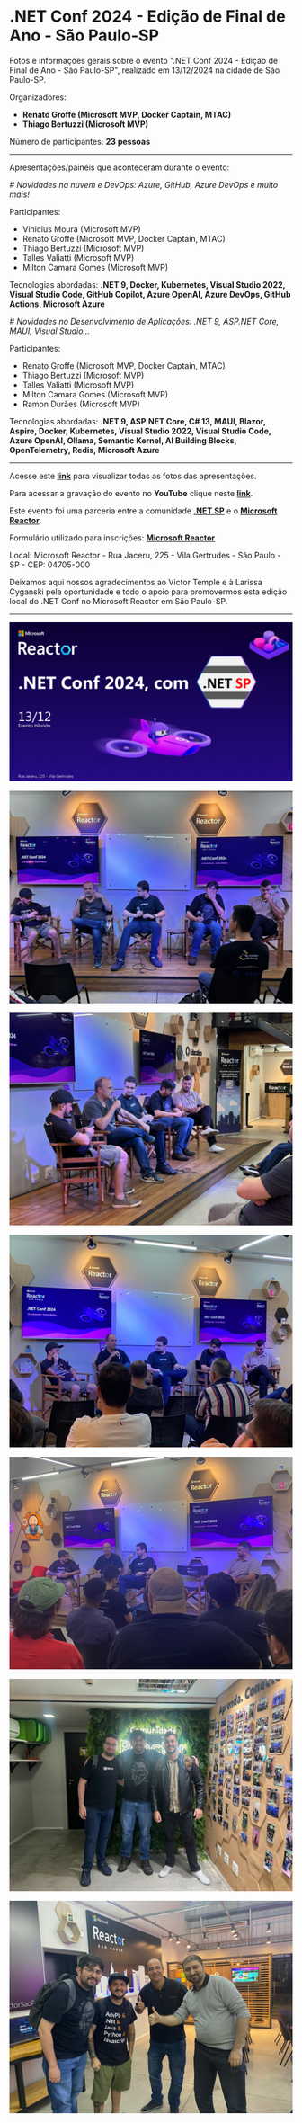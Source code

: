 # .NET Conf 2024 - Edição de Final de Ano - São Paulo-SP
Fotos e informações gerais sobre o evento ".NET Conf 2024 - Edição de Final de Ano - São Paulo-SP", realizado em 13/12/2024 na cidade de São Paulo-SP.

Organizadores:
- **Renato Groffe (Microsoft MVP, Docker Captain, MTAC)**
- **Thiago Bertuzzi (Microsoft MVP)**

Número de participantes: **23 pessoas**

---

Apresentações/painéis que aconteceram durante o evento:


_# Novidades na nuvem e DevOps: Azure, GitHub, Azure DevOps e muito mais!_

Participantes:
- Vinicius Moura (Microsoft MVP)
- Renato Groffe (Microsoft MVP, Docker Captain, MTAC)
- Thiago Bertuzzi (Microsoft MVP)
- Talles Valiatti (Microsoft MVP)
- Milton Camara Gomes (Microsoft MVP)

Tecnologias abordadas: **.NET 9, Docker, Kubernetes, Visual Studio 2022, Visual Studio Code, GitHub Copilot, Azure OpenAI, Azure DevOps, GitHub Actions, Microsoft Azure**

_# Novidades no Desenvolvimento de Aplicações: .NET 9, ASP.NET Core, MAUI, Visual Studio..._

Participantes:
- Renato Groffe (Microsoft MVP, Docker Captain, MTAC)
- Thiago Bertuzzi (Microsoft MVP)
- Talles Valiatti (Microsoft MVP)
- Milton Camara Gomes (Microsoft MVP)
- Ramon Durães (Microsoft MVP)

Tecnologias abordadas: **.NET 9, ASP.NET Core, C# 13, MAUI, Blazor, Aspire, Docker, Kubernetes, Visual Studio 2022, Visual Studio Code, Azure OpenAI, Ollama, Semantic Kernel, AI Building Blocks, OpenTelemetry, Redis, Microsoft Azure**

---

Acesse este [**link**](/img/) para visualizar todas as fotos das apresentações.

Para acessar a gravação do evento no **YouTube** clique neste [**link**](https://youtu.be/hiqYueFjdXQ).

Este evento foi uma parceria entre a comunidade [**.NET SP**](https://www.meetup.com/dotnet-Sao-Paulo/) e o [**Microsoft Reactor**](https://www.meetup.com/Microsoft-Reactor-Sao-Paulo/).

Formulário utilizado para inscrições: [**Microsoft Reactor**](https://developer.microsoft.com/pt-br/reactor/events/24087/?wt.mc_id=3reg_24087_webpage_reactor)

Local: Microsoft Reactor - Rua Jaceru, 225 - Vila Gertrudes - São Paulo - SP - CEP: 04705-000

Deixamos aqui nossos agradecimentos ao Victor Temple e à Larissa Cyganski pela oportunidade e todo o apoio para promovermos esta edição local do .NET Conf no Microsoft Reactor em São Paulo-SP.

---

![Banner do evento](img/banner-dotnet-conf-2024-12.png)

![Painel 1 - Tomada 1](img/p01-08.jpg)

![Painel 1 - Tomada 2](img/p01-12.jpg)

![Painel 2 - Tomada 1](img/p02-10.jpg)

![Painel 2 - Tomada 2](img/p02-15.jpg)

![Bertuzzi, Groffe e Talles](img/geral-01.jpg)

![Milton, Groffe, Ramon e Giancarlo](img/geral-02.jpg)